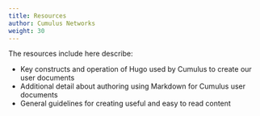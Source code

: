 ```yaml
---
title: Resources
author: Cumulus Networks
weight: 30
---
```

The resources include here describe:

- Key constructs and operation of Hugo used by Cumulus to create our user documents
- Additional detail about authoring using Markdown for Cumulus user documents
- General guidelines for creating useful and easy to read content
